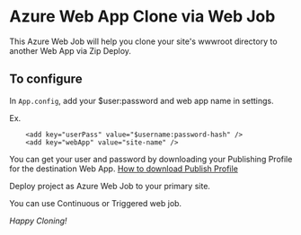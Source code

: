 # Azure Web App Clone via Web Job
This Azure Web Job will help you clone your site's wwwroot directory to another Web App via Zip Deploy.

## To configure
In `App.config`, add your $user:password and web app name in settings.

Ex.

```
    <add key="userPass" value="$username:password-hash" />
    <add key="webApp" value="site-name" />
```

You can get your user and password by downloading your Publishing Profile for the destination Web App.
[How to download Publish Profile](https://docs.microsoft.com/en-us/visualstudio/deployment/tutorial-import-publish-settings-azure?view=vs-2017#create-the-publish-settings-file-in-azure-app-service)

Deploy project as Azure Web Job to your primary site.

You can use Continuous or Triggered web job.

*Happy Cloning!*
